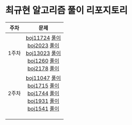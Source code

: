 # 최규현 알고리즘 풀이 리포지토리
| 주차  | 문제  |
|:---:|:------:|
| 1주차  | [boj11724](https://www.acmicpc.net/problem/11724) [풀이](https://github.com/algorithmSSU/guegue/blob/master/1weeks/BaekJoon_11724_DFS.java) <br> [boj2023](https://www.acmicpc.net/problem/2023) [풀이](https://github.com/algorithmSSU/guegue/blob/master/1weeks/BaekJoon_2023_DFS.java) <br>  [boj13023](https://www.acmicpc.net/problem/13023) [풀이](https://github.com/algorithmSSU/guegue/blob/master/1weeks/BaekJoon_13023_DFS.java) <br>  [boj1260](https://www.acmicpc.net/problem/1260) [풀이](https://github.com/algorithmSSU/guegue/blob/master/1weeks/BaekJoon_1260_BFS.java) <br>  [boj2178](https://www.acmicpc.net/problem/2178) [풀이](https://github.com/algorithmSSU/guegue/blob/master/1weeks/BaekJoon_2178_BFS.java) <br>  |
| 2주차  | [boj11047](https://www.acmicpc.net/problem/11047) [풀이](boj11047.ipynb) <br> [boj1715](https://www.acmicpc.net/problem/1715) [풀이](boj1715.ipynb) <br>  [boj1744](https://www.acmicpc.net/problem/1744) [풀이](boj1744.ipynb) <br>  [boj1931](https://www.acmicpc.net/problem/1931) [풀이](boj1931.ipynb) <br>  [boj1541](https://www.acmicpc.net/problem/1541) [풀이](boj1541.ipynb) <br>   |
|   |   |
|   |   |
|   |   |
